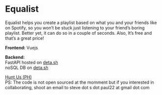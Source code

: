 # Equalist

Equalist helps you create a playlist based on what you and your friends like on Spotify, so you won’t be stuck just listening to your friend’s boring playlist. Better yet, it can do so in a couple of seconds. Also, It’s free and that’s a great price!

**Frontend:** Vuejs 

**Backend:** \
    FastAPI hosted on [deta.sh](https://www.deta.sh/) \
    noSQL DB on [deta.sh](https://www.deta.sh/)



[Hunt Us (PH)](https://www.producthunt.com/posts/equalist) \
PS: The code is not open sourced at the momment but if you interested in collaborating, shoot an email to steve dot s dot paul22 at gmail dot com
